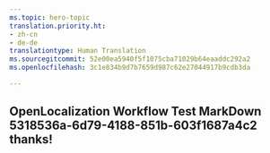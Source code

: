 ```yaml
---
ms.topic: hero-topic
translation.priority.ht:
- zh-cn
- de-de
translationtype: Human Translation
ms.sourcegitcommit: 52e00ea5940f5f1075cba71029b64eaaddc292a2
ms.openlocfilehash: 3c1e834b9d7b7659d987c62e27044917b9cdb3da

---
```

## OpenLocalization Workflow Test MarkDown 5318536a-6d79-4188-851b-603f1687a4c2 thanks!



<!--HONumber=Aug16_HO4-->


